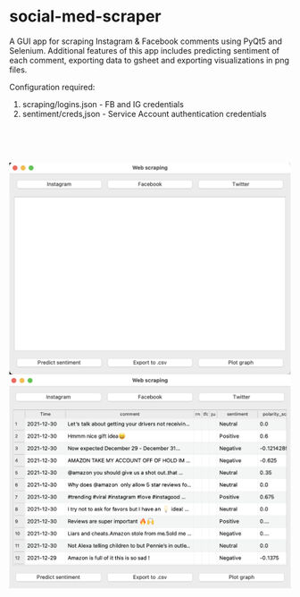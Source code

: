 # social-med-scraper

A GUI app for scraping Instagram & Facebook comments using PyQt5 and Selenium. Additional features of this app includes predicting sentiment of each comment, exporting data to gsheet and exporting visualizations in png files.



Configuration required:
1. scraping/logins.json - FB and IG credentials
2. sentiment/creds,json - Service Account authentication credentials
<br>
<br>
<br>

![alt text](https://github.com/Vanessawhj/social-med-scraper/blob/main/images/gui_image.png)
<br>
![alt text](https://github.com/Vanessawhj/social-med-scraper/blob/main/images/sentiment.png)
